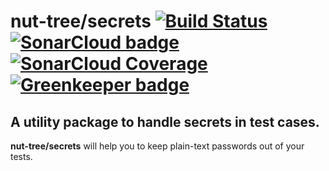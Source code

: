 # nut-tree/secrets [![Build Status](https://travis-ci.com/nut-tree/secrets.svg?branch=master)](https://travis-ci.com/nut-tree/secrets) [![SonarCloud badge](https://sonarcloud.io/api/project_badges/measure?project=nut-tree_secrets&metric=alert_status)](https://sonarcloud.io/dashboard?id=nut-tree_secrets) [![SonarCloud Coverage](https://sonarcloud.io/api/project_badges/measure?project=nut-tree_secrets&metric=coverage)](https://sonarcloud.io/component_measures?id=nut-tree_secrets&metric=coverage) [![Greenkeeper badge](https://badges.greenkeeper.io/nut-tree/secrets.svg)](https://greenkeeper.io/)

## A utility package to handle secrets in test cases.

**nut-tree/secrets** will help you to keep plain-text passwords out of your tests.
